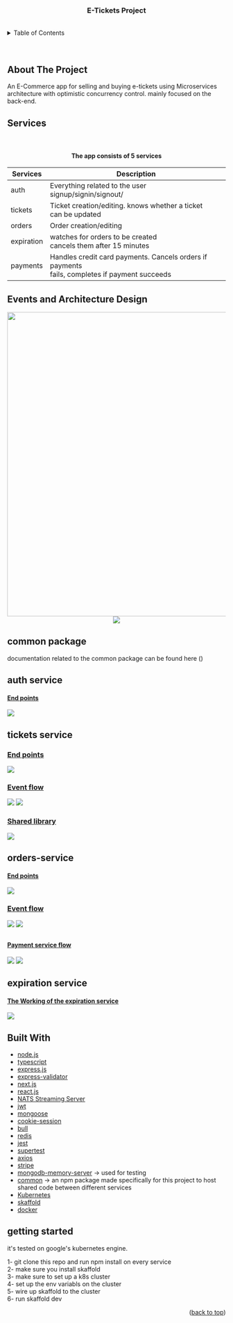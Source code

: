 <div align="center">
  <h3 align="center">E-Tickets Project</h3>
  <br/>
</div>

<!-- TABLE OF CONTENTS -->
<details>
  <summary>Table of Contents</summary>
  <ol>
    <li>
      <a href="#about-the-project">About The Project</a>
      <ul>
        <li><a href="#services">Services</a></li>
        <li><a href="#Events-and-Architecture-Design">Events and Architecture Design</a></li>
        <li><a href="#common-package">common package</a></li>
        <li><a href="#auth-service">auth service</a></li>
        <li><a href="#tickets-service">tickets service</a></li>
        <li><a href="#orders-service">orders service</a></li>
        <li><a href="#payments-service">payments service</a></li>
        <li><a href="#expiration-service">expiration service</a></li>
        <li><a href="#built-with">Built With</a></li>
      </ul>
    </li>
    <li>
      <a href="#getting-started">Getting Started</a>
    </li>
  </ol>
</details>

<!-- ABOUT THE PROJECT -->
<br>
<br>

## About The Project

An E-Commerce app for selling and buying e-tickets using Microservices architecture with optimistic concurrency control. mainly focused on the back-end.

<h2 id="services">Services</h2>

<center><br><h4>The app consists of 5 services</h4>

<table class="tg">
<thead>
  <tr>
    <th class="tg-7btt">Services</th>
    <th class="tg-7btt">Description</th>
  </tr>
</thead>
<tbody>
  <tr>
    <td class="tg-7btt">auth</td>
    <td class="tg-8bgf">Everything related to the user<br>signup/signin/signout/</td>
  </tr>
  <tr>
    <td class="tg-7btt">tickets</td>
    <td class="tg-8bgf">Ticket creation/editing. knows whether a ticket<br>can be updated</td>
  </tr>
  <tr>
    <td class="tg-7btt">orders</td>
    <td class="tg-8bgf">Order creation/editing</td>
  </tr>
  <tr>
    <td class="tg-7btt">expiration</td>
    <td class="tg-8bgf">watches for orders to be created <br>cancels them after 15 minutes</td>
  </tr>
  <tr>
    <td class="tg-7btt">payments</td>
    <td class="tg-8bgf">Handles credit card payments. Cancels orders if payments<br>fails, completes if payment succeeds</td>
  </tr>
</tbody>
</table>
</center>

<h2 id="Events-and-Architecture-Design">Events and Architecture Design</h2>
<center>
<img  style="width:700px" src="./documentation/diagrams/Architecture.jfif"/>
<img   src="./documentation/diagrams/Events-Published-By-Each-Service.jpg"/>

</center>

<h2 id="common-package">common package</h2>
<p>documentation related to the common package can be found here ()</p>

<!-- auth service -->
<h2 id="auth-service">auth service</h2>
<h4 style="text-decoration:underline">End points</h4>
<img src="./documentation/diagrams/Auth-endpoints.jpg"/>

<!-- tickets service -->
<h2 id="tickets-service">tickets service</h2>
<h3 style="text-decoration:underline">End points</h3>
<img src="./documentation/diagrams/Tickets-endpoints.jpg"/>
<h3 style="text-decoration:underline">Event flow</h3>
<img src="./documentation/diagrams/Event-Flow-ticket-created.jpg"/>
<img src="./documentation/diagrams/Event-flow-ticket-updated.jpg"/>
<h3 style="text-decoration:underline">Shared library</h3>
<img src="./documentation/diagrams/Tickets-Auth-sharedLibrary.jpg"/>

<!-- orders service  -->
<h2 id="orders-service">orders-service</h2>
<h4 style="text-decoration:underline">End points</h4>
<img src="./documentation/diagrams/orders-endpoints.jpg"/>
<h3 style="text-decoration:underline">Event flow</h3>
<img src="./documentation/diagrams/event-flow-order-created.jpg"/>
<img src="./documentation/diagrams/event-flow-order-cancelled.jpg"/>

<!-- payments service  -->
<h2 id="payments-service"></h2>
<h4 style="text-decoration:underline">Payment service flow</h4>
<img src="./documentation/diagrams/Payment-service-flow.jpg"/>
<img src="./documentation/diagrams/payment-service-flow2.jpg"/>

<h2 id="expiration-service">expiration service</h2>
<h4 style="text-decoration:underline">The Working of the expiration service</h4>
<img src="./documentation/diagrams/expiration-service-delay.jpg"/>

<h2 id="built-with">Built With</h2>

- [node.js](https://nodejs.org/)
- [typescript](https://www.typescriptlang.org/)
- [express.js](https://expressjs.com/)
- [express-validator](https://www.npmjs.com/package/express-validator)
- [next.js](https://nextjs.org/)
- [react.js](https://www.npmjs.com/package/react)
- [NATS Streaming Server](https://github.com/nats-io/nats-streaming-server)
- [jwt](https://www.npmjs.com/package/jsonwebtoken)
- [mongoose](https://www.npmjs.com/package/mongoose)
- [cookie-session](https://www.npmjs.com/package/cookie-session)
- [bull](https://www.npmjs.com/package/bull)
- [redis](https://www.npmjs.com/package/redis)
- [jest](https://www.npmjs.com/package/jest)
- [supertest](https://www.npmjs.com/package/supertest)
- [axios](https://www.npmjs.com/package/axios)
- [stripe](https://stripe.com/)
- [mongodb-memory-server](https://www.npmjs.com/package/mongodb-memory-server) -> used for testing
- [common](https://github.com/Ahmed-Mattar/common_E-tickets) -> an npm package made specifically for this project to host shared code between different services
- [Kubernetes](https://kubernetes.io/)
- [skaffold](https://skaffold.dev/)
- [docker](https://www.docker.com/)

## getting started

it's tested on google's kubernetes engine.

1- git clone this repo and run npm install on every service  
2- make sure you install skaffold  
3- make sure to set up a k8s cluster  
4- set up the env variabls on the cluster  
5- wire up skaffold to the cluster  
6- run skaffold dev

<p align="right">(<a href="#top">back to top</a>)</p>
